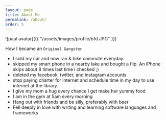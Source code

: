 ```yaml
---
layout: page
title: About Me
permalink: /about/
order: 5
---
```


![paul avatar]({{ "/assets/images/profile/bfd.JPG" }})

How I became an `Original Gangster`  

- I sold my car and now ran & bike commute everyday.
- skipped my smart phone in a nearby lake and bought a flip. An iPhone skips about 8 times last time i checked ;)
- deleted my facebook, twitter, and instagram accounts
- stop paying charter for internet and schedule time in my day to use internet at the library.
- I give my mom a hug every chance I get make her yummy food
- I am in the gym at 5am every morning
- Hang out with friends and be silly, preferably with beer
- Fell deeply in love with writing and learning software languages and frameworks

